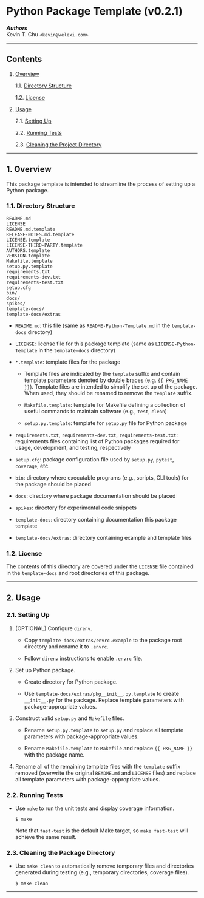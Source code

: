 Python Package Template (v0.2.1)
================================

___Authors___  
Kevin T. Chu `<kevin@velexi.com>`

------------------------------------------------------------------------------

Contents
--------

1. [Overview][#1]

    1.1. [Directory Structure][#1.1]

    1.2. [License][#1.2]

2. [Usage][#2]

    2.1. [Setting Up][#2.1]

    2.2. [Running Tests][#2.2]

    2.3. [Cleaning the Project Directory][#2.3]

------------------------------------------------------------------------------

## 1. Overview

This package template is intended to streamline the process of setting up a
Python package.

### 1.1. Directory Structure

    README.md
    LICENSE
    README.md.template
    RELEASE-NOTES.md.template
    LICENSE.template
    LICENSE-THIRD-PARTY.template
    AUTHORS.template
    VERSION.template
    Makefile.template
    setup.py.template
    requirements.txt
    requirements-dev.txt
    requirements-test.txt
    setup.cfg
    bin/
    docs/
    spikes/
    template-docs/
    template-docs/extras

* `README.md`: this file (same as `README-Python-Template.md` in the
  `template-docs` directory)

* `LICENSE`: license file for this package template (same as
  `LICENSE-Python-Template` in the `template-docs` directory)

* `*.template`: template files for the package

    * Template files are indicated by the `template` suffix and contain
      template parameters denoted by double braces (e.g. `{{ PKG_NAME }}`).
      Template files are intended to simplify the set up of the package. When
      used, they should be renamed to remove the `template` suffix.

    * `Makefile.template`: template for Makefile defining a collection of
      useful commands to maintain software (e.g., `test`, `clean`)

    * `setup.py.template`: template for `setup.py` file for Python package

* `requirements.txt`, `requirements-dev.txt`, `requirements-test.txt`:
  requirements files containing list of Python packages required for
  usage, development, and testing, respectively

* `setup.cfg`: package configuration file used by `setup.py`, `pytest`,
  `coverage`, etc.

* `bin`: directory where executable programs (e.g., scripts, CLI tools) for
  the package should be placed

* `docs`: directory where package documentation should be placed

* `spikes`: directory for experimental code snippets

* `template-docs`: directory containing documentation this package template

* `template-docs/extras`: directory containing example and template files

### 1.2. License

The contents of this directory are covered under the `LICENSE` file contained
in the `template-docs` and root directories of this package.

------------------------------------------------------------------------------

## 2. Usage

### 2.1. Setting Up

1. (OPTIONAL) Configure `direnv`.

    * Copy `template-docs/extras/envrc.example` to the package root directory
      and rename it to `.envrc`.

    * Follow `direnv` instructions to enable `.envrc` file.

2. Set up Python package.

    * Create directory for Python package.

    * Use `template-docs/extras/pkg__init__.py.template` to create
      `__init__.py` for the package. Replace template parameters with
      package-appropriate values.

3. Construct valid `setup.py` and `Makefile` files.

    * Rename `setup.py.template` to `setup.py` and replace all template
      parameters with package-appropriate values.

    * Rename `Makefile.template` to `Makefile` and replace `{{ PKG_NAME }}`
      with the package name.

4. Rename all of the remaining template files with the `template` suffix
   removed (overwrite the original `README.md` and `LICENSE` files) and
   replace all template parameters with package-appropriate values.

### 2.2. Running Tests

* Use `make` to run the unit tests and display coverage information.

  ```shell
  $ make
  ```

  Note that `fast-test` is the default Make target, so `make fast-test` will
  achieve the same result.

### 2.3. Cleaning the Package Directory

* Use `make clean` to automatically remove temporary files and directories
  generated during testing (e.g., temporary directories, coverage files).

  ```shell
  $ make clean
  ```

------------------------------------------------------------------------------

[-----------------------------INTERNAL LINKS-----------------------------]: #

[#1]: #1-overview
[#1.1]: #11-directory-structure
[#1.2]: #12-license

[#2]: #2-usage
[#2.1]: #21-setting-up
[#2.2]: #22-running-tests
[#2.3]: #23-cleaning-the-package-directory

[#3]: #3-references

